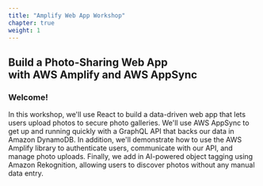 ```yaml
---
title: "Amplify Web App Workshop"
chapter: true
weight: 1
---
```


## Build a Photo-Sharing Web App <br/> with AWS Amplify and AWS AppSync

### Welcome!

<p style='text-align: left;'>
    In this workshop, we'll use React to build a data-driven web app that lets users upload photos to secure photo galleries. We'll use AWS AppSync to get up and running quickly with a GraphQL API that backs our data in Amazon DynamoDB. In addition, we'll demonstrate how to use the AWS Amplify library to authenticate users, communicate with our API, and manage photo uploads. Finally, we add in AI-powered object tagging using Amazon Rekognition, allowing users to discover photos without any manual data entry.
</p>